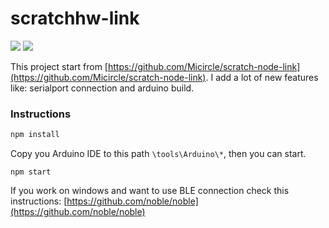 # scratchhw-link
![](https://img.shields.io/travis/com/ScratchHW/scratchhw-link) ![](https://img.shields.io/github/license/ScratchHW/scratchhw-link)

This project start from [https://github.com/Micircle/scratch-node-link](https://github.com/Micircle/scratch-node-link). I add a lot of new features like: serialport connection and arduino build.

### Instructions
```bash
npm install
```
Copy you Arduino IDE to this path `\tools\Arduino\*`, then you can start.

```
npm start
```

If you work on windows and want to use BLE connection check this instructions: [https://github.com/noble/noble](https://github.com/noble/noble)

